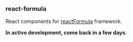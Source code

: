 ### react-formula

React components for [reactFormula](https://npmjs.com/package/reactFormula) framework.

**In active development, come back in a few days.**
